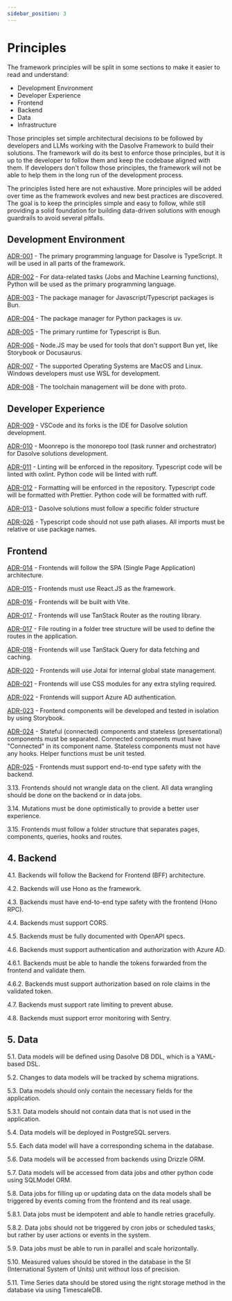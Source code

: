 ```yaml
---
sidebar_position: 3
---
```


# Principles

The framework principles will be split in some sections to make it easier to read and understand:

- Development Environment
- Developer Experience
- Frontend
- Backend
- Data
- Infrastructure

Those principles set simple architectural decisions to be followed by developers and LLMs working with the Dasolve Framework to build their solutions. The framework will do its best to enforce those principles, but it is up to the developer to follow them and keep the codebase aligned with them. If developers don't follow those principles, the framework will not be able to help them in the long run of the development process.

The principles listed here are not exhaustive. More principles will be added over time as the framework evolves and new best practices are discovered. The goal is to keep the principles simple and easy to follow, while still providing a solid foundation for building data-driven solutions with enough guardrails to avoid several pitfalls.

## Development Environment

[ADR-001](./adrs/ADR-001.md) - The primary programming language for Dasolve is TypeScript. It will be used in all parts of the framework.

[ADR-002](./adrs/ADR-002.md) - For data-related tasks (Jobs and Machine Learning functions), Python will be used as the primary programming language.

[ADR-003](./adrs/ADR-003.md) - The package manager for Javascript/Typescript packages is Bun.

[ADR-004](./adrs/ADR-004.md) - The package manager for Python packages is uv.

[ADR-005](./adrs/ADR-005.md) - The primary runtime for Typescript is Bun.

[ADR-006](./adrs/ADR-006.md) - Node.JS may be used for tools that don't support Bun yet, like Storybook or Docusaurus.

[ADR-007](./adrs/ADR-007.md) - The supported Operating Systems are MacOS and Linux. Windows developers must use WSL for development.

[ADR-008](./adrs/ADR-008.md) - The toolchain management will be done with proto.

## Developer Experience

[ADR-009](./adrs/ADR-009.md) - VSCode and its forks is the IDE for Dasolve solution development.

[ADR-010](./adrs/ADR-010.md) - Moonrepo is the monorepo tool (task runner and orchestrator) for Dasolve solutions development.

[ADR-011](./adrs/ADR-011.md) - Linting will be enforced in the repository. Typescript code will be linted with oxlint. Python code will be linted with ruff.

[ADR-012](./adrs/ADR-012.md) - Formatting will be enforced in the repository. Typescript code will be formatted with Prettier. Python code will be formatted with ruff.

[ADR-013](./adrs/ADR-013.md) - Dasolve solutions must follow a specific folder structure

[ADR-026](./adrs/ADR-026.md) - Typescript code should not use path aliases. All imports must be relative or use package names.

## Frontend

[ADR-014](./adrs/ADR-014.md) - Frontends will follow the SPA (Single Page Application) architecture.

[ADR-015](./adrs/ADR-015.md) - Frontends must use React.JS as the framework.

[ADR-016](./adrs/ADR-016.md) - Frontends will be built with Vite.

[ADR-017](./adrs/ADR-017.md) - Frontends will use TanStack Router as the routing library.

[ADR-017](./adrs/ADR-017.md) - File routing in a folder tree structure will be used to define the routes in the application.

[ADR-018](./adrs/ADR-018.md) - Frontends will use TanStack Query for data fetching and caching.

[ADR-020](./adrs/ADR-020.md) - Frontends will use Jotai for internal global state management.

[ADR-021](./adrs/ADR-021.md) - Frontends will use CSS modules for any extra styling required.

[ADR-022](./adrs/ADR-022.md) - Frontends will support Azure AD authentication.

[ADR-023](./adrs/ADR-023.md) - Frontend components will be developed and tested in isolation by using Storybook.

[ADR-024](./adrs/ADR-024.md) - Stateful (connected) components and stateless (presentational) components must be separated. Connected components must have "Connected" in its component name. Stateless components must not have any hooks. Helper functions must be unit tested.

[ADR-025](./adrs/ADR-025.md) - Frontends must support end-to-end type safety with the backend.

3.13. Frontends should not wrangle data on the client. All data wrangling should be done on the backend or in data jobs.

3.14. Mutations must be done optimistically to provide a better user experience.

3.15. Frontends must follow a folder structure that separates pages, components, queries, hooks and routes.

## 4. Backend

4.1. Backends will follow the Backend for Frontend (BFF) architecture.

4.2. Backends will use Hono as the framework.

4.3. Backends must have end-to-end type safety with the frontend (Hono RPC).

4.4. Backends must support CORS.

4.5. Backends must be fully documented with OpenAPI specs.

4.6. Backends must support authentication and authorization with Azure AD.

4.6.1. Backends must be able to handle the tokens forwarded from the frontend and validate them.

4.6.2. Backends must support authorization based on role claims in the validated token.

4.7. Backends must support rate limiting to prevent abuse.

4.8. Backends must support error monitoring with Sentry.

## 5. Data

5.1. Data models will be defined using Dasolve DB DDL, which is a YAML-based DSL.

5.2. Changes to data models will be tracked by schema migrations.

5.3. Data models should only contain the necessary fields for the application.

5.3.1. Data models should not contain data that is not used in the application.

5.4. Data models will be deployed in PostgreSQL servers.

5.5. Each data model will have a corresponding schema in the database.

5.6. Data models will be accessed from backends using Drizzle ORM.

5.7. Data models will be accessed from data jobs and other python code using SQLModel ORM.

5.8. Data jobs for filling up or updating data on the data models shall be triggered by events coming from the frontend and its real usage.

5.8.1. Data jobs must be idempotent and able to handle retries gracefully.

5.8.2. Data jobs should not be triggered by cron jobs or scheduled tasks, but rather by user actions or events in the system.

5.9. Data jobs must be able to run in parallel and scale horizontally.

5.10. Measured values should be stored in the database in the SI (International System of Units) unit without loss of precision.

5.11. Time Series data should be stored using the right storage method in the database via using TimescaleDB.
